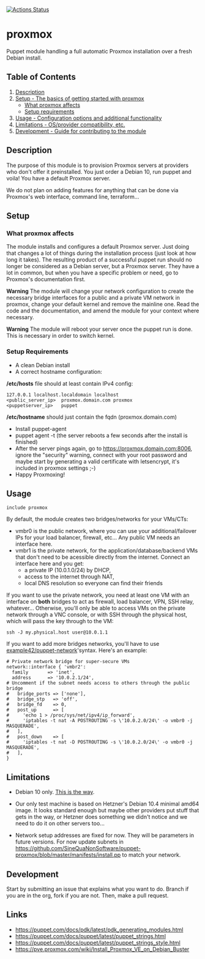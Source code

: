 [![Actions Status](https://github.com/SineQuaNonSoftware/puppet-proxmox/workflows/syntax/badge.svg)](https://github.com/SineQuaNonSoftware/puppet-proxmox/actions)
# proxmox

Puppet module handling a full automatic Proxmox installation over a fresh Debian install.

## Table of Contents

1. [Description](#description)
1. [Setup - The basics of getting started with proxmox](#setup)
    * [What proxmox affects](#what-proxmox-affects)
    * [Setup requirements](#setup-requirements)
1. [Usage - Configuration options and additional functionality](#usage)
1. [Limitations - OS/provider compatibility, etc.](#limitations)
1. [Development - Guide for contributing to the module](#development)

## Description

The purpose of this module is to provision Proxmox servers at providers who don't offer it preinstalled.
You just order a Debian 10, run puppet and voila! You have a default Proxmox server.

We do not plan on adding features for anything that can be done via Proxmox's web interface, command line, terraform... 

## Setup

### What proxmox affects

The module installs and configures a default Proxmox server. Just doing that changes a lot of things during the installation process (just look at how long it takes). The resulting product of a successful puppet run should no longer be considered as a Debian server, but a Proxmox server.
They have a lot in common, but when you have a specific problem or need, go to Proxmox's documentation first.

**Warning** The module will change your network configuration to create the necessary bridge interfaces for a public and a private VM network in proxmox, change your default kernel and remove the mainline one. Read the code and the documentation, and amend the module for your context where necessary.

**Warning** The module will reboot your server once the puppet run is done. This is necessary in order to switch kernel.

### Setup Requirements

* A clean Debian install
* A correct hostname configuration:

**/etc/hosts** file should at least contain IPv4 config:

```
127.0.0.1 localhost.localdomain localhost
<public_server_ip>  proxmox.domain.com proxmox
<puppetserver_ip>   puppet
```

**/etc/hostname** should just contain the fqdn (proxmox.domain.com)

* Install puppet-agent
* puppet agent -t (the server reboots a few seconds after the install is finished)
* After the server pings again, go to https://proxmox.domain.com:8006, ignore the "security" warning, connect with your root password and maybe start by generating a valid certificate with letsencrypt, it's included in proxmox settings ;-)
* Happy Proxmoxing!

## Usage

```
include proxmox
```

By default, the module creates two bridges/networks for your VMs/CTs:

* vmbr0 is the public network, where you can use your additional/failover IPs for your load balancer, firewall, etc... Any public VM needs an interface here.
* vmbr1 is the private network, for the application/database/backend VMs that don't need to be acessible directly from the internet. Connect an interface here and you get:
  * a private IP (10.0.1.0/24) by DHCP,
  * access to the internet through NAT,
  * local DNS resolution so everyone can find their friends

If you want to use the private network, you need at least one VM with an interface on **both** bridges to act as firewall, load balancer, VPN, SSH relay, whatever... Otherwise, you'll only be able to access VMs on the private network through a VNC console, or with SSH through the physical host, which will pass the key through to the VM:

```
ssh -J my.physical.host user@10.0.1.1
```

If you want to add more bridges networks, you'll have to use [example42/puppet-network](https://github.com/example42/puppet-network/)'syntax. Here's an example:

```
# Private network bridge for super-secure VMs
network::interface { 'vmbr2':
  family       => 'inet',
  address      => '10.0.2.1/24',
# Uncomment if the subnet needs access to others through the public bridge
#   bridge_ports => ['none'],
#   bridge_stp   => 'off',
#   bridge_fd    => 0,
#   post_up      => [
#     'echo 1 > /proc/sys/net/ipv4/ip_forward',
#     'iptables -t nat -A POSTROUTING -s \'10.0.2.0/24\' -o vmbr0 -j MASQUERADE',
#   ],
#   post_down    => [
#     'iptables -t nat -D POSTROUTING -s \'10.0.2.0/24\' -o vmbr0 -j MASQUERADE',
#   ],
}
```

## Limitations

* Debian 10 only. [This is the way](https://pve.proxmox.com/wiki/Install_Proxmox_VE_on_Debian_Buster).

* Our only test machine is based on Hetzner's Debian 10.4 minimal amd64 image. It looks standard enough but maybe other providers put stuff that gets in the way, or Hetzner does something we didn't notice and we need to do it on other servers too...

* Network setup addresses are fixed for now. They will be parameters in future versions. For now update subnets in https://github.com/SineQuaNonSoftware/puppet-proxmox/blob/master/manifests/install.pp to match your network.

## Development

Start by submitting an issue that explains what you want to do.
Branch if you are in the org, fork if you are not. Then, make a pull request.


## Links

* https://puppet.com/docs/pdk/latest/pdk_generating_modules.html
* https://puppet.com/docs/puppet/latest/puppet_strings.html
* https://puppet.com/docs/puppet/latest/puppet_strings_style.html
* https://pve.proxmox.com/wiki/Install_Proxmox_VE_on_Debian_Buster
